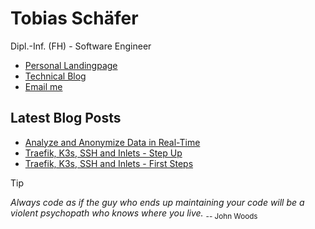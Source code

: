 # Tobias Schäfer

Dipl.-Inf. (FH) - Software Engineer

* [Personal Landingpage](https://tschaefer.org/)
* [Technical Blog](https://blog.tschaefer.org/)
* [Email me](mailto:me@tschaefer.org)

## Latest Blog Posts
<!-- BLOGPOSTS:START -->
- [Analyze and Anonymize Data in Real-Time](https://blog.tschaefer.org/posts/2025/05/13/analyze-and-anonymize-data-in-real-time/)
- [Traefik, K3s, SSH and Inlets - Step Up](https://blog.tschaefer.org/posts/2025/05/07/traefik-k3s-ssh-and-inlets-step-up/)
- [Traefik, K3s, SSH and Inlets - First Steps](https://blog.tschaefer.org/posts/2025/04/04/traefik-k3s-ssh-and-inlets-first-steps/)
<!-- BLOGPOSTS:END -->

> [!TIP]
> *Always code as if the guy who ends up maintaining your code will be a violent psychopath who knows where you live.* <sub>-- John Woods</sub>
